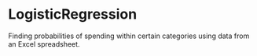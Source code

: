 # LogisticRegression
Finding probabilities of spending within certain categories using data from an Excel spreadsheet.
